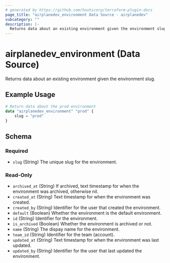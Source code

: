 ```yaml
---
# generated by https://github.com/hashicorp/terraform-plugin-docs
page_title: "airplanedev_environment Data Source - airplanedev"
subcategory: ""
description: |-
  Returns data about an existing environment given the environment slug.
---
```


# airplanedev_environment (Data Source)

Returns data about an existing environment given the environment slug.

## Example Usage

```terraform
# Return data about the prod environment
data "airplanedev_environment" "prod" {
    slug = "prod"
}
```

<!-- schema generated by tfplugindocs -->
## Schema

### Required

- `slug` (String) The unique slug for the environment.

### Read-Only

- `archived_at` (String) If archived, text timestamp for when the environment was archived, otherwise nil.
- `created_at` (String) Text timestamp for when the environment was created.
- `created_by` (String) Identifier for the user that created the environment.
- `default` (Boolean) Whether the environment is the default environment.
- `id` (String) Identifier for the environment.
- `is_archived` (Boolean) Whether the environment is archived or not.
- `name` (String) The dispay name for the environment.
- `team_id` (String) Identifier for the team (account).
- `updated_at` (String) Text timestamp for when the environment was last updated.
- `updated_by` (String) Identifier for the user that last updated the environment.


